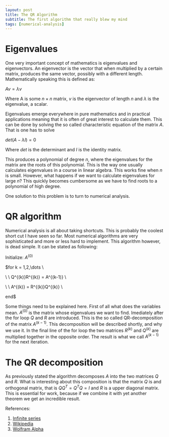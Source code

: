 ```yaml
---
layout: post
title: The QR Algorithm
subtitle: The first algorithm that really blew my mind
tags: [numerical-analysis]
---
```


# Eigenvalues

One very important concept of mathematics is eigenvalues and eigenvectors. An eigenvector is the vector that when multiplied by a certain matrix, produces the same vector, possibly with a different length. Mathematically speaking this is defined as:

$Av = \lambda v$

Where A is some $n \times n$ matrix, $v$ is the eigenvector of length $n$ and $\lambda$ is the eigenvalue, a scalar.

Eigenvalues emerge everywhere in pure mathematics and in practical applications meaning that it is often of great interest to calculate them. This can be done by solving the so called characteristic equation of the matrix $A$. That is one has to solve

$det(A - \lambda I) = 0$

Where $det$ is the determinant and $I$ is the identity matrix.

This produces a polynomial of degree $n$, where the eigenvalues for the matrix are the roots of this polynomial. This is the way one usually calculates eigenvalues in a course in linear algebra. This works fine when $n$ is small. However, what happens if we want to calculate eigenvalues for large $n$? This quickly becomes cumbersome as we have to find roots to a polynomial of high degree.

One solution to this problem is to turn to numerical analysis.

# QR algorithm

Numerical analysis is all about taking shortcuts. This is probably the coolest short cut I have seen so far. Most numerical algorithms are very sophisticated and more or less hard to implement. This algorithm however, is dead simple. It can be stated as following:

Initialize: $A^{(0)}$

$for k = 1,2,\dots \\

\ \ Q^{(k)}R^{(k)} = A^{(k-1)} \\

\ \ A^{(k)} = R^{(k)}Q^{(k)} \\

end$

Some things need to be explained here. First of all what does the variables mean. $A^{(0)}$ is the matrix whose eigenvalues we want to find. Imediately after the for loop $Q$ and $R$ are introduced. This is the so called QR-decomposition of the matrix $A^{(k-1)}$. This decomposition will be described shortly, and why we use it. In the final line of the for loop the two matrices $R^{(k)}$ and $Q^{(k)}$ are multiplied together in the opposite order. The result is what we call $A^{(k-1)}$ for the next iteration.

# The QR decomposition

As previously stated the algorithm decomposes $A$ into the two matrices $Q$ and $R$. What is interesting about this composition is that the matrix $Q$ is and orthogonal matrix, that is $QQ^T = Q^TQ = I$ and $R$ is a upper diagonal matrix. This is essential for work, because if we combine it with yet another theorem we get an incredible result.





References:
1. [Infinite series](https://www.youtube.com/watch?v=3gBoP8jZ1Is&t=151s)
2. [Wikipedia](https://en.wikipedia.org/wiki/Peano_axioms)
3. [Wolfram Alpha](http://mathworld.wolfram.com/PeanosAxioms.html) 
